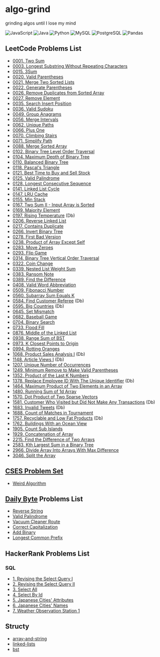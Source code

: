 # algo-grind

grinding algos until I lose my mind

![JavaScript](https://img.shields.io/badge/-JavaScript-f7df1e?style=flat&logo=javascript&logoColor=black)
![Java](https://img.shields.io/badge/-Java-f89820?style=flat&logo=java&logoColor=white)
![Python](https://img.shields.io/badge/-Python-3776ab?style=flat&logo=python&logoColor=white)
![MySQL](https://img.shields.io/badge/MySQL-00000F?style=flat&logo=mysql&logoColor=white)
![PostgreSQL](https://img.shields.io/badge/PostgreSQL-316192?style=flat&logo=postgresql&logoColor=white)
![Pandas](https://img.shields.io/badge/Pandas-2C2D72?style=flat&logo=pandas&logoColor=white)

## LeetCode Problems List

- [0001. Two Sum](./leetCode/0001_two_sum.md)
- [0003. Longest Substring Without Repeating Characters](./leetCode/0003_longest_substring_without_repeating_characters.md)
- [0015. 3Sum](./leetCode/0015_3sum.py)
- [0020. Valid Parentheses](./leetCode/0020_valid_parentheses.md)
- [0021. Merge Two Sorted Lists](./leetCode/0021_merge_two_sorted_lists.md)
- [0022. Generate Parentheses](./leetCode/0022_generate_parentheses.md)
- [0026. Remove Duplicates from Sorted Array](./leetCode/0026_remove_duplicates_from_sorted_array.md)
- [0027. Remove Element](./leetCode/0027_remove_element.md)
- [0035. Search Insert Position](./leetCode/0035_search_insert_position.py)
- [0036. Valid Sudoku](./leetCode/0036_valid_sudoku.md)
- [0049. Group Anagrams](./leetCode/0049_group_anagrams.md)
- [0056. Merge Intervals](./leetCode/0056_merge_intervals.py)
- [0062. Unique Paths](./leetCode/0062_unique_paths.md)
- [0066. Plus One](./leetCode/0066_plus_one.py)
- [0070. Climbing Stairs](./leetCode/0070_climbing_stairs.py)
- [0071. Simplify Path](./leetCode/0071_simplify_path.py)
- [0088. Merge Sorted Array](./leetCode/0088_merge_sorted_array.md)
- [0102. Binary Tree Level Order Traversal](./leetCode/0102_binary_tree_level_order_traversal.py)
- [0104. Maximum Depth of Binary Tree](./leetCode/0104_maximum_depth_of_binary_tree.py)
- [0110. Balanced Binary Tree](./leetCode/0110_balanced_binary_tree.py)
- [0118. Pascal's Triangle](./leetCode/0118_pascals_triangle.md)
- [0121. Best Time to Buy and Sell Stock](./leetCode/0121_best_time_to_buy_and_sell_stock.md)
- [0125. Valid Palindrome](./leetCode/0125_valid_palindrome.md)
- [0128. Longest Consecutive Sequence](./leetCode/0128_longest_consecutive_sequence.md)
- [0141. Linked List Cycle](./leetCode/0141_linked_list_cycle.py)
- [0147. LRU Cache](./leetCode/0147_LRU_cache.py)
- [0155. Min Stack](./leetCode/0155_min_stack.md)
- [0167. Two Sum II - Input Array is Sorted](./leetCode/0167_two_sum_II_input_array_is_sorted.md)
- [0169. Majority Element](./leetCode/0169_majority_element.py)
- [0197. Rising Temperature](./leetCode/SQL/0197_rising_temperature.md) (Db)
- [0206. Reverse Linked List](./leetCode/0206_reverse_linked_list.py)
- [0217. Contains Duplicate](./leetCode/0217_contains_duplicate.py)
- [0266. Invert Binary Tree](./leetCode/0226_invert_binary_tree.py)
- [0278. First Bad Version](./leetCode/0278_first_bad_version.py)
- [0238. Product of Array Except Self](./leetCode/0238_product_of_array_except_self.md)
- [0283. Move Zeroes](./leetCode/0283_move_zeroes.md)
- [0293. Flip Game](./leetCode/0293_flip_game.py)
- [0314. Binary Tree Vertical Order Traversal](./leetCode/0314_binary_tree_vertical_order_traversal.py)
- [0322. Coin Change](./leetCode/0322_coin_change.py)
- [0339. Nested List Weight Sum](./leetCode/0339_nested_list_weight_sum.py)
- [0383. Ransom Note](./leetCode/0383_ransom_note.py)
- [0389. Find the Difference](./leetCode/0389_find_the_difference.py)
- [0408. Valid Word Abbreviation](./leetCode/0408_valid_word_abbreviation.py)
- [0509. Fibonacci Number](./leetCode/0509_fibonacci_number.md)
- [0560. Subarray Sum Equals K](./leetCode/0560_subarray_sum_equals_k.py)
- [0584. Find Customer Referee](./leetCode/SQL/0584_find_customer_referee.md) (Db)
- [0595. Big Countries](./leetCode/SQL/0595_big_countries.md) (Db)
- [0645. Set Mismatch](./leetCode/0645_set_mismatch.py)
- [0682. Baseball Game](./leetCode/0682_baseball_game.md)
- [0704. Binary Search](./leetCode/0704_binary_search.py)
- [0733. Flood Fill](./leetCode/0733_flood_fill.md)
- [0876. Middle of the Linked List](./leetCode/0876_middle_of_the_linked_list.py)
- [0938. Range Sum of BST](./leetCode/0938_range_sum_of_bst.py)
- [0973. K Closest Points to Origin](./leetCode/0973_k_closest_points_to_origin.py)
- [0994. Rotting Oranges](./leetCode/0994_rotting_oranges.py)
- [1068. Product Sales Analysis I](./leetCode/SQL/1068_product_sales_analysis_I.md) (Db)
- [1148. Article Views I](./leetCode/0049_group_anagrams.md) (Db)
- [1207. Unique Number of Occurrences](./leetCode/1207_unique_number_of_occurrences.py)
- [1249. Minimum Remove to Make Valid Parentheses](./leetCode/1249_minimum_remove_to_make_valid_parentheses.py)
- [1352. Product of the Last K Numbers](./leetCode/1352_product_of_the_last_k_numbers.py)
- [1378. Replace Employee ID With The Unique Identifier](./leetCode/SQL/1378_replace_employee_id_with_the_unique_identifier.md) (Db)
- [1464. Maximum Product of Two Elements in an Array](./leetCode/1464_maximum_product_of_two_elements_in_an_array.md)
- [1480. Running Sum of 1d Array](./leetCode/1480_running_sum_of_1d_array.md)
- [1570. Dot Product of Two Sparse Vectors](./leetcode/1570_dot_product_of_two_sparse_vectors.py)
- [1581. Customer Who Visited but Did Not Make Any Transactions](./leetCode/SQL/1581_customer_who_visited_but_did_not_make_any_transactions.md) (Db)
- [1683. Invalid Tweets](./leetCode/SQL/1683_invalid_tweets.md) (Db)
- [1688. Count of Matches in Tournament](./leetCode/1688_count_of_matches_in_tournament.md)
- [1757. Recyclable and Low Fat Products](./leetCode/SQL/1757_recyclable_and_low_fat_products.md) (Db)
- [1762. Buildings With an Ocean View](./leetCode/1762_buildings_with_an_ocean_view.py)
- [1905. Count Sub Islands](./leetCode/1905_count_sub_islands.py)
- [1929. Concatenation of Array](./leetCode/1929_concatenation_of_array.md)
- [2215. Find the Difference of Two Arrays](./leetCode/2215_find_the_difference_of_two_arrays.md)
- [2583. Kth Largest Sum in a Binary Tree](./leetCode/2583_kth_largest_sum_in_a_binary_tree.py)
- [2966. Divide Array Into Arrays With Max Difference](./leetCode/2966_divide_array_into_arrays_with_max_difference.py)
- [3046. Split the Array](./leetcode/3046_split_the_array.py)

## [CSES Problem Set](https://cses.fi/problemset/list/)

- [Weird Algorithm](./cses/introductory_problems/weird_algorithm.py)

## [Daily Byte](https://thedailybyte.dev/) Problems List

- [Reverse String](./dailyByte/reverse_string.md)
- [Valid Palindrome](./dailyByte/valid_palindrome.md)
- [Vacuum Cleaner Route](./dailyByte/vacuum_cleaner_route.md)
- [Correct Capitalization](./dailyByte/correct_capitalization.md)
- [Add Binary](./dailyByte/add_binary.py)
- [Longest Common Prefix](./dailyByte/longest_common_prefix.py)

## HackerRank Problems List

### SQL

- [1. Revising the Select Query I](./hackerRank/1_revising_the_select_query_I.md)
- [2. Revising the Select Query II](./hackerRank/2_revising_the_select_query_II.md)
- [3. Select All](./hackerRank/3_%20select_all.md)
- [4. Select By Id](./hackerRank/4_select_by_id.md)
- [5. Japanese Cities' Attributes](./hackerRank/5_japanese_cities_attributes.md)
- [6. Japanese Cities' Names](./hackerRank/6_japanese_cities_names.md)
- [7. Weather Observation Station 1](./hackerRank/7_weather_observation_station_1.md)

## Structy

- [array-and-string](./structy/array-and-string.py)
- [linked-lists](./structy/linked-lists.py)
- [bst](./structy/bst.py)
